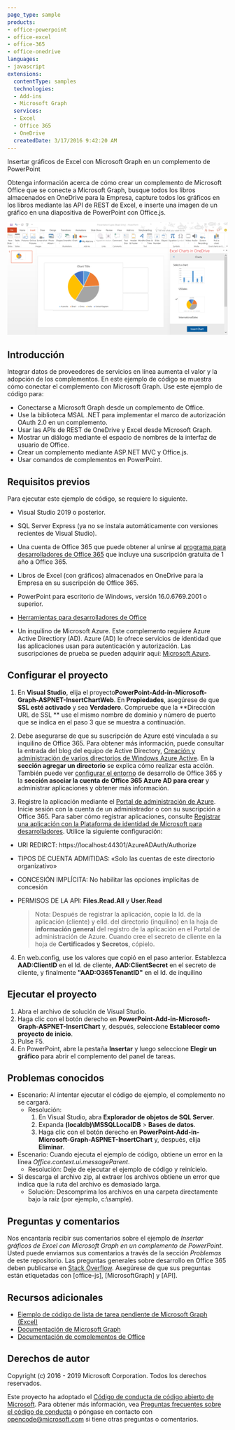 ```yaml
---
page_type: sample
products:
- office-powerpoint
- office-excel
- office-365
- office-onedrive
languages:
- javascript
extensions:
  contentType: samples
  technologies:
  - Add-ins
  - Microsoft Graph
  services:
  - Excel
  - Office 365
  - OneDrive
  createdDate: 3/17/2016 9:42:20 AM
---
```

 Insertar gráficos de Excel con Microsoft Graph en un complemento de PowerPoint 

Obtenga información acerca de cómo crear un complemento de Microsoft Office que se conecte a Microsoft Graph, busque todos los libros almacenados en OneDrive para la Empresa, capture todos los gráficos en los libros mediante las API de REST de Excel, e inserte una imagen de un gráfico en una diapositiva de PowerPoint con Office.js.

![Ejemplo de insertar gráficos de Excel con Microsoft Graph en un complemento de PowerPoint](images/InsertChart.png)

## Introducción

Integrar datos de proveedores de servicios en línea aumenta el valor y la adopción de los complementos. En este ejemplo de código se muestra cómo conectar el complemento con Microsoft Graph. Use este ejemplo de código para:

* Conectarse a Microsoft Graph desde un complemento de Office.
* Use la biblioteca MSAL .NET para implementar el marco de autorización OAuth 2.0 en un complemento.
* Usar las APIs de REST de OneDrive y Excel desde Microsoft Graph.
* Mostrar un diálogo mediante el espacio de nombres de la interfaz de usuario de Office.
* Crear un complemento mediante ASP.NET MVC y Office.js. 
* Usar comandos de complementos en PowerPoint.


## Requisitos previos

Para ejecutar este ejemplo de código, se requiere lo siguiente.

* Visual Studio 2019 o posterior.

* SQL Server Express (ya no se instala automáticamente con versiones recientes de Visual Studio).

* Una cuenta de Office 365 que puede obtener al unirse al [programa para desarrolladores de Office 365](https://aka.ms/devprogramsignup) que incluye una suscripción gratuita de 1 año a Office 365.

* Libros de Excel (con gráficos) almacenados en OneDrive para la Empresa en su suscripción de Office 365. 

* PowerPoint para escritorio de Windows, versión 16.0.6769.2001 o superior.
* [Herramientas para desarrolladores de Office](https://www.visualstudio.com/en-us/features/office-tools-vs.aspx)

* Un inquilino de Microsoft Azure. Este complemento requiere Azure Active Directiory (AD).  Azure (AD) le ofrece servicios de identidad que las aplicaciones usan para autenticación y autorización. Las suscripciones de prueba se pueden adquirir aquí: [Microsoft Azure](https://account.windowsazure.com/SignUp).

## Configurar el proyecto

1. En **Visual Studio**, elija el proyecto**PowerPoint-Add-in-Microsoft-Graph-ASPNET-InsertChartWeb**. En **Propiedades**, asegúrese de que **SSL esté activado** y sea **Verdadero**. Compruebe que la **Dirección URL de SSL ** use el mismo nombre de dominio y número de puerto que se indica en el paso 3 que se muestra a continuación.
 
2. Debe asegurarse de que su suscripción de Azure esté vinculada a su inquilino de Office 365. Para obtener más información, puede consultar la entrada del blog del equipo de Active Directory, [Creación y administración de varios directorios de Windows Azure Active](http://blogs.technet.com/b/ad/archive/2013/11/08/creating-and-managing-multiple-windows-azure-active-directories.aspx). En la **sección agregar un directorio** se explica cómo realizar esta acción. También puede ver [configurar el entorno](https://msdn.microsoft.com/office/office365/howto/setup-development-environment#bk_CreateAzureSubscription) de desarrollo de Office 365 y la **sección asociar la cuenta de Office 365 Azure AD para crear** y administrar aplicaciones y obtener más información.

3. Registre la aplicación mediante el [Portal de administración de Azure](https://manage.windowsazure.com). Inicie sesión con la cuenta de un administrador o con su suscripción a Office 365. Para saber cómo registrar aplicaciones, consulte [Registrar una aplicación con la Plataforma de identidad de Microsoft para desarrolladores](https://msdn.microsoft.com/office/office365/HowTo/add-common-consent-manually). Utilice la siguiente configuración:

 - URI REDIRCT: https://localhost:44301/AzureADAuth/Authorize	
 - TIPOS DE CUENTA ADMITIDAS: «Solo las cuentas de este directorio organizativo»
 - CONCESIÓN IMPLÍCITA: No habilitar las opciones implícitas de concesión
 - PERMISOS DE LA API: **Files.Read.All** y **User.Read**

	> Nota: Después de registrar la aplicación, copie la Id. de la aplicación (cliente) y elId. del directorio (inquilino) en la hoja de **información general** del registro de la aplicación en el Portal de administración de Azure. Cuando cree el secreto de cliente en la hoja de **Certificados y Secretos**, cópielo. 
	 
4.  En web.config, use los valores que copió en el paso anterior. Establezca **AAD:ClientID** en el Id. de cliente, **AAD:ClientSecret** en el secreto de cliente, y finalmente **"AAD:O365TenantID"** en el Id. de inquilino  

## Ejecutar el proyecto
1. Abra el archivo de solución de Visual Studio. 
2. Haga clic con el botón derecho en **PowerPoint-Add-in-Microsoft-Graph-ASPNET-InsertChart** y, después, seleccione **Establecer como proyecto de inicio**.
2. Pulse F5. 
3. En PowerPoint, abre la pestaña **Insertar** y luego seleccione **Elegir un gráfico** para abrir el complemento del panel de tareas.

## Problemas conocidos

* Escenario: Al intentar ejecutar el código de ejemplo, el complemento no se cargará.
	* Resolución: 
		1. En Visual Studio, abra **Explorador de objetos de SQL Server**.
		2. Expanda **(localdb)\\MSSQLLocalDB** > **Bases de datos**.
		3. Haga clic con el botón derecho en **PowerPoint-Add-in-Microsoft-Graph-ASPNET-InsertChart** y, después, elija **Eliminar**. 
* Escenario: Cuando ejecuta el ejemplo de código, obtiene un error en la línea *Office.context.ui.messageParent*.	
	* Resolución: Deje de ejecutar el ejemplo de código y reinícielo. 
* Si descarga el archivo zip, al extraer los archivos obtiene un error que indica que la ruta del archivo es demasiado larga.
	* Solución: Descomprima los archivos en una carpeta directamente bajo la raíz (por ejemplo, c:\\sample).

## Preguntas y comentarios
Nos encantaría recibir sus comentarios sobre el ejemplo de *Insertar gráficos de Excel con Microsoft Graph en un complemento de PowerPoint*. Usted puede enviarnos sus comentarios a través de la sección *Problemas* de este repositorio. Las preguntas generales sobre desarrollo en Office 365 deben publicarse en [Stack Overflow](http://stackoverflow.com/questions/tagged/Office365+API). Asegúrese de que sus preguntas están etiquetadas con \[office-js], \[MicrosoftGraph] y \[API].

## Recursos adicionales

* [Ejemplo de código de lista de tarea pendiente de Microsoft Graph (Excel)](https://github.com/microsoftgraph/aspnet-todo-rest-sample)
* [Documentación de Microsoft Graph](https://docs.microsoft.com/en-us/graph/)
* [Documentación de complementos de Office](https://docs.microsoft.com/en-us/office/dev/add-ins/overview/office-add-ins)

## Derechos de autor
Copyright (c) 2016 - 2019 Microsoft Corporation. Todos los derechos reservados.



Este proyecto ha adoptado el [Código de conducta de código abierto de Microsoft](https://opensource.microsoft.com/codeofconduct/). Para obtener más información, vea [Preguntas frecuentes sobre el código de conducta](https://opensource.microsoft.com/codeofconduct/faq/) o póngase en contacto con [opencode@microsoft.com](mailto:opencode@microsoft.com) si tiene otras preguntas o comentarios.
